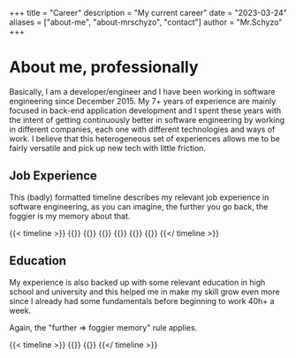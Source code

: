 +++
title = "Career"
description = "My current career"
date = "2023-03-24"
aliases = ["about-me", "about-mrschyzo", "contact"]
author = "Mr.Schyzo"
+++

# About me, professionally

Basically, I am a developer/engineer and I have been working in software engineering since December 2015.
My 7+ years of experience are mainly focused in back-end application development 
and I spent these years with the intent of getting continuously better in software engineering by working in different
companies, each one with different technologies and ways of work. 
I believe that this heterogeneous set of experiences allows me to be fairly versatile and pick up new tech 
with little friction.

## Job Experience

This (badly) formatted timeline describes my relevant job experience in software engineering, as you can imagine, the
further you go back, the foggier is my memory about that.

{{< timeline >}}
    {{<event
        url="jobs/trade-republic"
        from="05/2022" to="current" 
        role="Engineer II" company="Trade Republic GmbH" 
    >}}
    {{<event
        url="jobs/prima-assicurazioni"
        from="05/2021" to="04/2022" 
        role="Software Engineer" company="Prima Assicurazioni SpA" 
    >}}
    {{<event
        url="jobs/extra-red"
        from="09/2018" to="05/2021" 
        role="Software Engineer" company="Extra Red Srl" 
    >}}
    {{<event
        url="jobs/gruppometa"
        from="09/2016" to="05/2018" 
        role="Software Developer" company="M.E.T.A. srl" 
    >}}
    {{<event
        url="jobs/siter"
        from="12/2015" to="08/2016" 
        role="Software Developer" company="Siter srl" 
    >}}
    {{<event
        url="jobs/siter-trainee"
        from="07/2015" to="10/2015" 
        role="Trainee" company="Siter srl" 
    >}}
{{</ timeline >}}

## Education

My experience is also backed up with some relevant education in high school and university and this helped me in make my
skill grow even more since I already had some fundamentals before beginning to work 40h+ a week.

Again, the "further => foggier memory" rule applies.

{{< timeline >}}
    {{<event
        url="education/unipi"
        from="09/2012" to="12/2015" 
        role="Computer Science" company="Università di Pisa" 
    >}}
    {{<event
        url="education/pesenti"
        from="09/2007" to="07/2012" 
        role="Accounting and programming" company="I.I.S.S Antonio Pesenti" 
    >}}
{{</ timeline >}}
